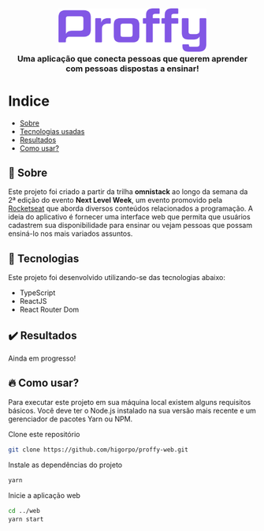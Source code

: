 <h3 align="center">
	<img width="300px" src=".github/logo.svg" alt="Proffy"/>
  <br/>
	<span>
		Uma aplicação que conecta pessoas que querem aprender com pessoas dispostas a ensinar!
	</span>
</h3>


# Indice 
- [Sobre](#sobre)
- [Tecnologias usadas](#tecnologias)
- [Resultados](#resultados)
- [Como usar?](#comousar)

<a id="sobre"></a>
## :bookmark: Sobre
<p>
Este projeto foi criado a partir da trilha <b>omnistack</b> ao longo da semana da 2ª edição do evento <b>Next Level Week</b>, um evento promovido pela <a href="https://rocketseat.com.br">Rocketseat</a> que aborda diversos conteúdos relacionados a programação. A ideia do aplicativo é fornecer uma interface web que permita que usuários cadastrem sua disponibilidade para ensinar ou vejam pessoas que possam ensiná-lo nos mais variados assuntos.
</p>

<a id="tecnologias"></a>
## :rocket: Tecnologias
<p>
Este projeto foi desenvolvido utilizando-se das tecnologias abaixo:
</p>

- TypeScript
- ReactJS
- React Router Dom

<a id="resultados"></a>
## :heavy_check_mark: Resultados
<p>Ainda em progresso!</p>

<a id="comousar"></a>
## :fire: Como usar?
<p>Para executar este projeto em sua máquina local existem alguns requisitos básicos. Você deve ter o Node.js instalado na sua versão mais recente e um gerenciador de pacotes Yarn ou NPM.</p>

Clone este repositório
```sh 
git clone https://github.com/higorpo/proffy-web.git
```

Instale as dependências do projeto
```sh 
yarn
```

Inicie a aplicação web
```sh 
cd ../web
yarn start
```
